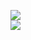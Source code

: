 [![](https://img.shields.io/badge/Made%20With-Github%20Spray-lightgrey.svg?style=for-the-badge&logo=github)](https://github.com/Annihil/github-spray#13581)  
[![](https://i.imgur.com/2DrTn0Z.gif)](https://github.com/Annihil/github-spray)